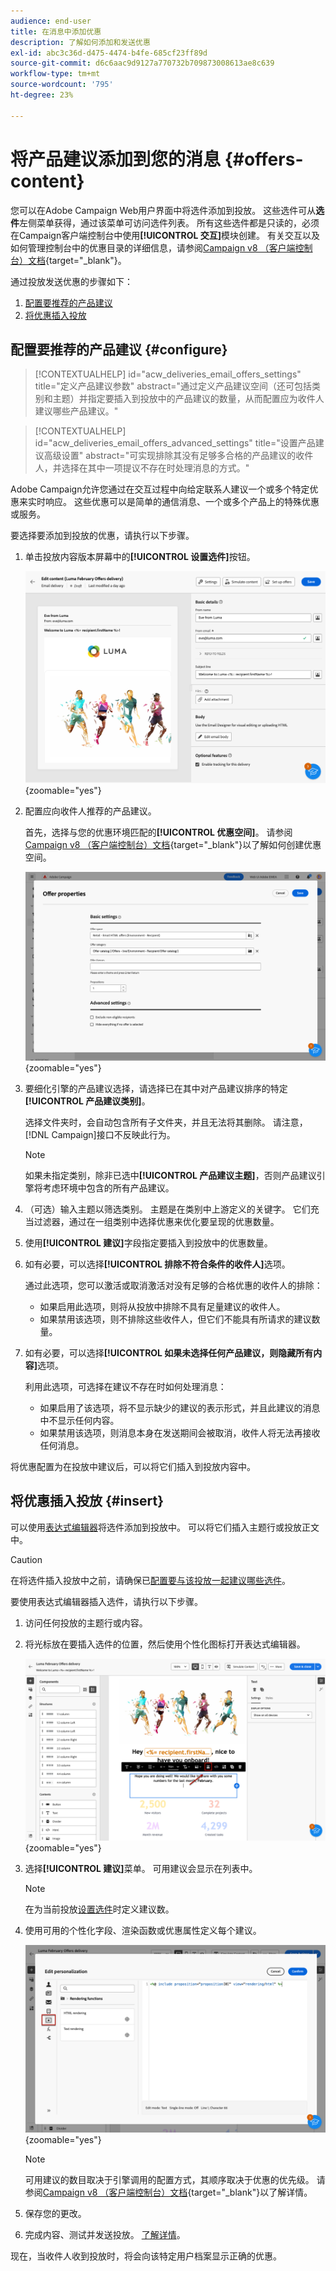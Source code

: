 ```yaml
---
audience: end-user
title: 在消息中添加优惠
description: 了解如何添加和发送优惠
exl-id: abc3c36d-d475-4474-b4fe-685cf23ff89d
source-git-commit: d6c6aac9d9127a770732b709873008613ae8c639
workflow-type: tm+mt
source-wordcount: '795'
ht-degree: 23%

---
```


# 将产品建议添加到您的消息 {#offers-content}

您可以在Adobe Campaign Web用户界面中将选件添加到投放。 这些选件可从&#x200B;**选件**&#x200B;左侧菜单获得，通过该菜单可访问选件列表。 所有这些选件都是只读的，必须在Campaign客户端控制台中使用&#x200B;**[!UICONTROL 交互]**&#x200B;模块创建。 有关交互以及如何管理控制台中的优惠目录的详细信息，请参阅[Campaign v8 （客户端控制台）文档](https://experienceleague.adobe.com/docs/campaign/campaign-v8/offers/interaction.html?lang=zh-Hans){target="_blank"}。

通过投放发送优惠的步骤如下：

1. [配置要推荐的产品建议](#configure)
1. [将优惠插入投放](#insert)

## 配置要推荐的产品建议 {#configure}

>[!CONTEXTUALHELP]
>id="acw_deliveries_email_offers_settings"
>title="定义产品建议参数"
>abstract="通过定义产品建议空间（还可包括类别和主题）并指定要插入到投放中的产品建议的数量，从而配置应为收件人建议哪些产品建议。"

>[!CONTEXTUALHELP]
>id="acw_deliveries_email_offers_advanced_settings"
>title="设置产品建议高级设置"
>abstract="可实现排除其没有足够多合格的产品建议的收件人，并选择在其中一项提议不存在时处理消息的方式。"

Adobe Campaign允许您通过在交互过程中向给定联系人建议一个或多个特定优惠来实时响应。 这些优惠可以是简单的通信消息、一个或多个产品上的特殊优惠或服务。

要选择要添加到投放的优惠，请执行以下步骤。

1. 单击投放内容版本屏幕中的&#x200B;**[!UICONTROL 设置选件]**&#x200B;按钮。

   ![在投放内容版本屏幕中显示选件设置按钮的屏幕截图](assets/offer-setup.png){zoomable="yes"}

1. 配置应向收件人推荐的产品建议。

   首先，选择与您的优惠环境匹配的&#x200B;**[!UICONTROL 优惠空间]**。 请参阅[Campaign v8 （客户端控制台）文档](https://experienceleague.adobe.com/docs/campaign/campaign-v8/offers/interaction-settings/interaction-offer-spaces.html){target="_blank"}以了解如何创建优惠空间。

   ![显示优惠创建内容中的优惠空间选择的屏幕截图](assets/offer-create-content.png){zoomable="yes"}

1. 要细化引擎的产品建议选择，请选择已在其中对产品建议排序的特定&#x200B;**[!UICONTROL 产品建议类别]**。

   选择文件夹时，会自动包含所有子文件夹，并且无法将其删除。 请注意，[!DNL Campaign]接口不反映此行为。

   >[!NOTE]
   >
   >如果未指定类别，除非已选中&#x200B;**[!UICONTROL 产品建议主题]**，否则产品建议引擎将考虑环境中包含的所有产品建议。

1. （可选）输入主题以筛选类别。 主题是在类别中上游定义的关键字。 它们充当过滤器，通过在一组类别中选择优惠来优化要呈现的优惠数量。

1. 使用&#x200B;**[!UICONTROL 建议]**&#x200B;字段指定要插入到投放中的优惠数量。

1. 如有必要，可以选择&#x200B;**[!UICONTROL 排除不符合条件的收件人]**&#x200B;选项。

   通过此选项，您可以激活或取消激活对没有足够的合格优惠的收件人的排除：

   * 如果启用此选项，则将从投放中排除不具有足量建议的收件人。
   * 如果禁用该选项，则不排除这些收件人，但它们不能具有所请求的建议数量。

1. 如有必要，可以选择&#x200B;**[!UICONTROL 如果未选择任何产品建议，则隐藏所有内容]**&#x200B;选项。

   利用此选项，可选择在建议不存在时如何处理消息：

   * 如果启用了该选项，将不显示缺少的建议的表示形式，并且此建议的消息中不显示任何内容。
   * 如果禁用该选项，则消息本身在发送期间会被取消，收件人将无法再接收任何消息。

将优惠配置为在投放中建议后，可以将它们插入到投放内容中。

## 将优惠插入投放 {#insert}

可以使用[表达式编辑器](../personalization/gs-personalization.md#access)将选件添加到投放中。 可以将它们插入主题行或投放正文中。

>[!CAUTION]
>
>在将选件插入投放中之前，请确保已[配置要与该投放一起建议哪些选件](#configure)。

要使用表达式编辑器插入选件，请执行以下步骤。

1. 访问任何投放的主题行或内容。

1. 将光标放在要插入选件的位置，然后使用个性化图标打开表达式编辑器。

   ![显示用于打开表达式编辑器的个性化图标的屏幕截图](assets/offer-insert-perso-icon.png){zoomable="yes"}

1. 选择&#x200B;**[!UICONTROL 建议]**&#x200B;菜单。 可用建议会显示在列表中。

   >[!NOTE]
   >
   >在为当前投放[设置选件](#configure)时定义建议数。

1. 使用可用的个性化字段、渲染函数或优惠属性定义每个建议。

   ![显示插入投放内容中的选件的屏幕截图](assets/offer-inserted.png){zoomable="yes"}

   >[!NOTE]
   >
   >可用建议的数目取决于引擎调用的配置方式，其顺序取决于优惠的优先级。 请参阅[Campaign v8 （客户端控制台）文档](https://experienceleague.adobe.com/docs/campaign/campaign-v8/offers/interaction-best-practices.html){target="_blank"}以了解详情。

1. 保存您的更改。

1. 完成内容、测试并发送投放。 [了解详情](gs-messages.md)。

现在，当收件人收到投放时，将会向该特定用户档案显示正确的优惠。